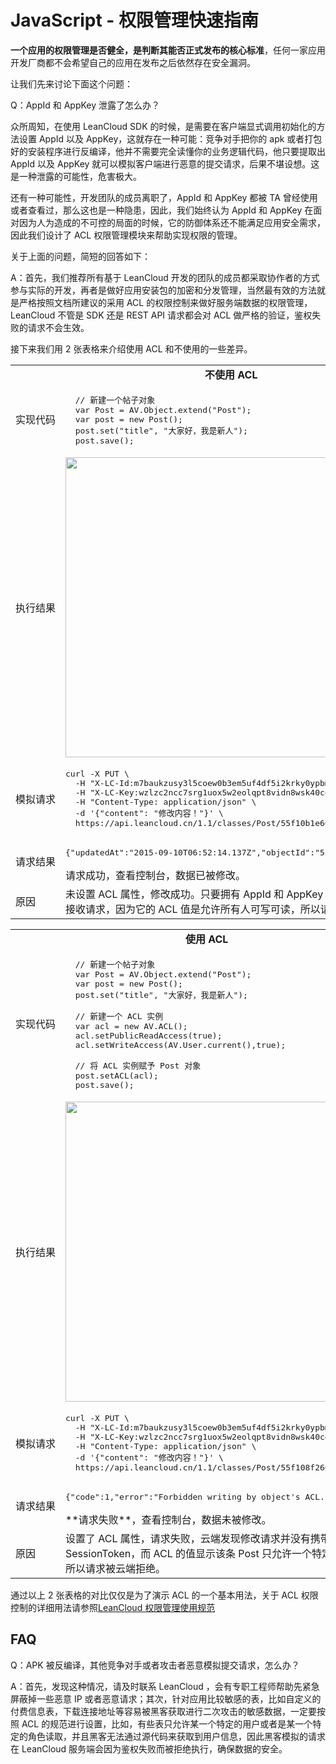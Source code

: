 


# JavaScript - 权限管理快速指南

**一个应用的权限管理是否健全，是判断其能否正式发布的核心标准**，任何一家应用开发厂商都不会希望自己的应用在发布之后依然存在安全漏洞。

让我们先来讨论下面这个问题：

Q：AppId 和 AppKey 泄露了怎么办？

众所周知，在使用 LeanCloud SDK 的时候，是需要在客户端显式调用初始化的方法设置 AppId 以及 AppKey，这就存在一种可能：竞争对手把你的 apk 或者打包好的安装程序进行反编译，他并不需要完全读懂你的业务逻辑代码，他只要提取出 AppId 以及 AppKey 就可以模拟客户端进行恶意的提交请求，后果不堪设想。这是一种泄露的可能性，危害极大。

还有一种可能性，开发团队的成员离职了，AppId 和 AppKey 都被 TA 曾经使用或者查看过，那么这也是一种隐患，因此，我们始终认为 AppId 和 AppKey 在面对因为人为造成的不可控的局面的时候，它的防御体系还不能满足应用安全需求，因此我们设计了 ACL 权限管理模块来帮助实现权限的管理。

关于上面的问题，简短的回答如下：

A：首先，我们推荐所有基于 LeanCloud 开发的团队的成员都采取协作者的方式参与实际的开发，再者是做好应用安装包的加密和分发管理，当然最有效的方法就是严格按照文档所建议的采用 ACL 的权限控制来做好服务端数据的权限管理，LeanCloud 不管是 SDK 还是 REST API 请求都会对 ACL 做严格的验证，鉴权失败的请求不会生效。

接下来我们用 2 张表格来介绍使用 ACL 和不使用的一些差异。

<table>
  <tr><td colspan="2" align="center"><strong>不使用 ACL</strong></td></tr>
  <tr>
    <td>实现代码</td>
    <td valign ="top">
<pre lang="javascript">
  // 新建一个帖子对象
  var Post = AV.Object.extend("Post");
  var post = new Post();
  post.set("title", "大家好，我是新人");
  post.save();
</pre>
</td> 
  </tr>
  <tr>
    <td nowrap="">执行结果</td>
    <td><a href="http://ac-lhzo7z96.clouddn.com/1441871966815" target="_blank"> <img src='http://ac-lhzo7z96.clouddn.com/1441871966815' width="480"/></a></td> 
  </tr>
  <tr>
    <td>模拟请求</td>
    <td align="left"><pre>curl -X PUT \
  -H "X-LC-Id:m7baukzusy3l5coew0b3em5uf4df5i2krky0ypbmee358yon" \
  -H "X-LC-Key:wzlzc2ncc7srg1uox5w2eolqpt8vidn8wsk40ce1676ieqxz" \ 
  -H "Content-Type: application/json" \
  -d '{"content": "修改内容！"}' \
  https://api.leancloud.cn/1.1/classes/Post/55f10b1e60b227b7b0319d71</pre></td>    
  </tr>
  <tr>
    <td>请求结果</td>
    <td><pre>{"updatedAt":"2015-09-10T06:52:14.137Z","objectId":"55f10b1e60b227b7b0319d71"}</pre></p>请求成功，查看控制台，数据已被修改。
    </td> 
  </tr>
  <tr>
    <td>原因</td>
    <td>未设置 ACL 属性，修改成功。只要拥有 AppId 和 AppKey 就可以提交请求，而云端会接收请求，因为它的 ACL 值是允许所有人可写可读，所以请求被云端接收。</td> 
  </tr></tbody>
</table>


<table>
  <tr><td colspan="2" align="center"><strong>使用 ACL</strong></td></tr>
  <tr>
    <td>实现代码</td>
    <td valign ="top">

<pre lang="javascript">
  // 新建一个帖子对象
  var Post = AV.Object.extend("Post");
  var post = new Post();
  post.set("title", "大家好，我是新人");

  // 新建一个 ACL 实例
  var acl = new AV.ACL();
  acl.setPublicReadAccess(true);
  acl.setWriteAccess(AV.User.current(),true);

  // 将 ACL 实例赋予 Post 对象
  post.setACL(acl);
  post.save();
</pre>

</td>
  </tr>
  <tr>
    <td nowrap="">执行结果</td>
    <td><a href="http://ac-lhzo7z96.clouddn.com/1441871966815" target="_blank"> <img src='http://ac-lhzo7z96.clouddn.com/1441871966815' width="480"/></a></td> 
  </tr>
  <tr>
    <td>模拟请求</td>
    <td align="left"><pre>curl -X PUT \
  -H "X-LC-Id:m7baukzusy3l5coew0b3em5uf4df5i2krky0ypbmee358yon" \
  -H "X-LC-Key:wzlzc2ncc7srg1uox5w2eolqpt8vidn8wsk40ce1676ieqxz" \ 
  -H "Content-Type: application/json" \
  -d '{"content": "修改内容！"}' \
  https://api.leancloud.cn/1.1/classes/Post/55f108f260b23c9d702330aa</pre></td>  
  </tr>  
  <tr>
    <td>请求结果</td>
    <td><pre>{"code":1,"error":"Forbidden writing by object's ACL."}</pre></p>**请求失败**，查看控制台，数据未被修改。
    </td>
  </tr>
  <tr>
    <td>原因</td>
    <td>设置了 ACL 属性，请求失败，云端发现修改请求并没有携带用户的 SessionToken，而 ACL 的值显示该条 Post 只允许一个特定的用户修改，所以请求被云端拒绝。</td>
  </tr>
</table>


通过以上 2 张表格的对比仅仅是为了演示 ACL 的一个基本用法，关于 ACL 权限控制的详细用法请参照[LeanCloud 权限管理使用规范](/acl_guide-js.html)


## FAQ

Q：APK 被反编译，其他竞争对手或者攻击者恶意模拟提交请求，怎么办？

A：首先，发现这种情况，请及时联系 LeanCloud ，会有专职工程师帮助先紧急屏蔽掉一些恶意 IP 或者恶意请求；其次，针对应用比较敏感的表，比如自定义的付费信息表，下载连接地址等容易被黑客获取进行二次攻击的敏感数据，一定要按照 ACL 的规范进行设置，比如，有些表只允许某一个特定的用户或者是某一个特定的角色读取，并且黑客无法通过源代码来获取到用户信息，因此黑客模拟的请求在 LeanCloud 服务端会因为鉴权失败而被拒绝执行，确保数据的安全。



